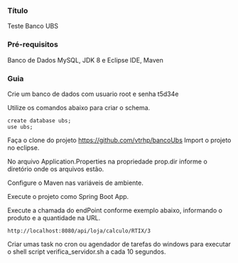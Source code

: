 ### Título 
Teste Banco UBS

### Pré-requisitos
Banco de Dados MySQL, JDK 8 e Eclipse IDE, Maven

### Guia
Crie um banco de dados
com usuario root e senha t5d34e

Utilize os comandos abaixo para criar o schema.

	create database ubs;
	use ubs;
	
Faça o clone do projeto https://github.com/vtrhp/bancoUbs
Import o projeto no eclipse.

No arquivo Application.Properties na propriedade prop.dir informe o diretório onde os arquivos estão.

Configure o Maven nas variáveis de ambiente.

Execute o projeto como Spring Boot App.

Execute a chamada do endPoint conforme exemplo abaixo, informando o produto e a quantidade na URL.

	http://localhost:8080/api/loja/calculo/RTIX/3
	
Criar umas task no cron ou agendador de tarefas do windows para executar o shell script verifica_servidor.sh a cada 10 segundos.

